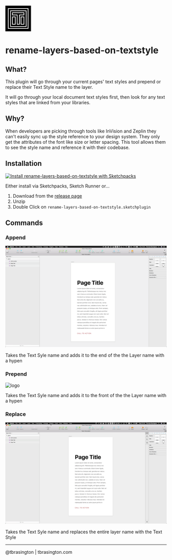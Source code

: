 ![logo](https://github.com/tbrasington/rename-layers-based-on-textstyle/raw/master/assets/icon.png)

# rename-layers-based-on-textstyle


## What?

This plugin will go through your current pages' text styles and prepend or replace their Text Style name to the layer. 

It will go through your local document text styles first, then look for any text styles that are linked from your libraries.

## Why?

When developers are picking through tools like InVision and Zeplin they can't easily sync up the style reference to your design system. They only get the attributes of the font like size or letter spacing. This tool allows them to see the style name and reference it with their codebase.

## Installation

[![Install rename-layers-based-on-textstyle with Sketchpacks](http://sketchpacks-com.s3.amazonaws.com/assets/badges/sketchpacks-badge-install.png "Install rename-layers-based-on-textstyle with Sketchpacks")](https://sketchpacks.com/tbrasington/rename-layers-based-on-textstyle/install)


Either install via Sketchpacks, Sketch Runner or...

1. Download from the [release page](https://github.com/tbrasington/rename-layers-based-on-textstyle/releases)
2. Unzip
3. Double Click on `rename-layers-based-on-textstyle.sketchplugin` 


## Commands

### Append

![logo](https://github.com/tbrasington/rename-layers-based-on-textstyle/raw/master/artwork/append.gif)

Takes the Text Syle name and adds it to the end of the the Layer name with a hypen

### Prepend

![logo](https://github.com/tbrasington/rename-layers-based-on-textstyle/raw/master/artwork/prepend.gif)

Takes the Text Syle name and adds it to the front of the the Layer name with a hypen

### Replace

![logo](https://github.com/tbrasington/rename-layers-based-on-textstyle/raw/master/artwork/replace.gif)

Takes the Text Syle name and replaces the entire layer name with the Text Style


---

@tbrasington | tbrasington.com
